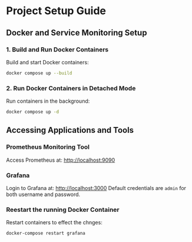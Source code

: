 
# Project Setup Guide

## Docker and Service Monitoring Setup

### 1. Build and Run Docker Containers
Build and start Docker containers:
```bash
docker compose up --build
```

### 2. Run Docker Containers in Detached Mode
Run containers in the background:
```bash
docker compose up -d
```

## Accessing Applications and Tools
###  Prometheus Monitoring Tool
Access Prometheus at:
[http://localhost:9090](http://localhost:9090)

###  Grafana
Login to Grafana at:
[http://localhost:3000](http://localhost:3000)
Default credentials are `admin` for both username and password.


###  Reestart the running Docker Container
Restart containers to effect the chnges:
```bash
docker-compose restart grafana
```
